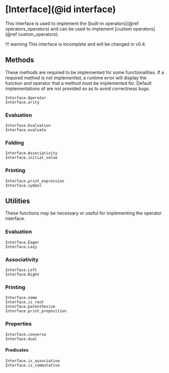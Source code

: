 
# [Interface](@id interface)

This interface is used to implement the [built-in operators](@ref operators_operators) and can be used to implement [custom operators](@ref custom_operators).

!!! warning
    This interface is incomplete and will be changed in v0.4.

## Methods

These methods are required to be implemented for some functionalities. If a required method is not implemented, a runtime error will display the function and operator that a method must be implemented for. Default implementations of are not provided so as to avoid correctness bugs.

```@docs
Interface.Operator
Interface.arity
```

### Evaluation

```@docs
Interface.Evaluation
Interface.evaluate
```

### Folding

```@docs
Interface.Associativity
Interface.initial_value
```

### Printing

```@docs
Interface.print_expression
Interface.symbol
```

## Utilities

These functions may be necessary or useful for implementing the operator interface.

### Evaluation

```@docs
Interface.Eager
Interface.Lazy
```

### Associativity

```@docs
Interface.Left
Interface.Right
```

### Printing

```@docs
Interface.name
Interface.is_root
Interface.parenthesize
Interface.print_proposition
```

### Properties

```@docs
Interface.converse
Interface.dual
```

#### Predicates

```@docs
Interface.is_associative
Interface.is_commutative
```
